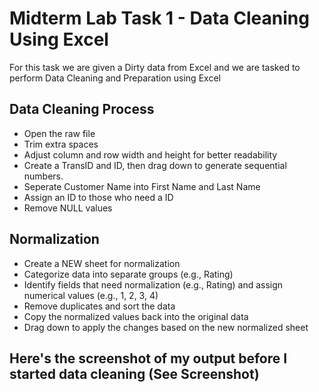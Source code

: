 # Midterm Lab Task 1 - Data Cleaning Using Excel
For this task we are given a Dirty data from Excel and we are tasked to perform Data Cleaning and Preparation using Excel
## Data Cleaning Process
- Open the raw file
- Trim extra spaces
- Adjust column and row width and height for better readability
- Create a TransID and ID, then drag down to generate sequential numbers.
- Seperate Customer Name into First Name and Last Name 
- Assign an ID to those who need a ID
- Remove NULL values
## Normalization 
- Create a NEW sheet for normalization 
- Categorize data into separate groups (e.g., Rating)
- Identify fields that need normalization (e.g., Rating) and assign numerical values (e.g., 1, 2, 3, 4)
- Remove duplicates and sort the data
- Copy the normalized values back into the original data
- Drag down to apply the changes based on the new normalized sheet
## Here's the screenshot of my output before I started data cleaning (See Screenshot)

